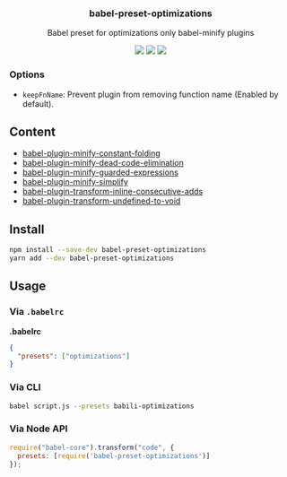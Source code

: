<h3 align="center">
  babel-preset-optimizations
</h3>

<p align="center">
  Babel preset for optimizations only babel-minify plugins
</p>

<p align="center">
  <a href="https://npmjs.org/package/babel-preset-optimizations"><img src="https://img.shields.io/npm/v/babel-preset-optimizations.svg?style=flat-square"></a>
  <a href="https://david-dm.org/christophehurpeau/babel-preset-optimizations"><img src="https://david-dm.org/christophehurpeau/babel-preset-optimizations.svg?style=flat-square"></a>
  <a href="https://dependencyci.com/github/christophehurpeau/babel-preset-optimizations"><img src="https://dependencyci.com/github/christophehurpeau/babel-preset-optimizations/badge?style=flat-square"></a>
</p>

### Options

- `keepFnName`: Prevent plugin from removing function name (Enabled by default).

## Content

- [babel-plugin-minify-constant-folding](https://www.npmjs.com/package/babel-plugin-minify-constant-folding)
- [babel-plugin-minify-dead-code-elimination](https://www.npmjs.com/package/babel-plugin-minify-dead-code-elimination)
- [babel-plugin-minify-guarded-expressions](https://www.npmjs.com/package/babel-plugin-minify-guarded-expressions)
- [babel-plugin-minify-simplify](https://www.npmjs.com/package/babel-plugin-minify-simplify)
- [babel-plugin-transform-inline-consecutive-adds](https://www.npmjs.com/package/babel-plugin-transform-inline-consecutive-adds)
- [babel-plugin-transform-undefined-to-void](https://www.npmjs.com/package/babel-plugin-transform-undefined-to-void)

## Install

```bash
npm install --save-dev babel-preset-optimizations
yarn add --dev babel-preset-optimizations
```

## Usage

### Via `.babelrc`

**.babelrc**

```json
{
  "presets": ["optimizations"]
}
```

### Via CLI

```sh
babel script.js --presets babili-optimizations
```

### Via Node API

```javascript
require("babel-core").transform("code", {
  presets: [require('babel-preset-optimizations')]
});
```
